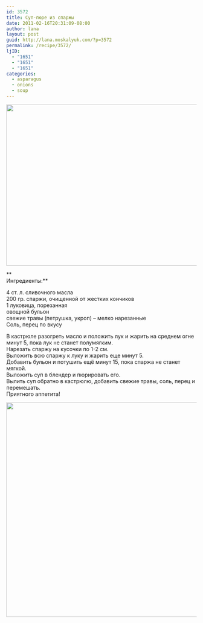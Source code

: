 ```yaml
---
id: 3572
title: Суп-пюре из спаржы
date: 2011-02-16T20:31:09-08:00
author: lana
layout: post
guid: http://lana.moskalyuk.com/?p=3572
permalink: /recipe/3572/
ljID:
  - "1651"
  - "1651"
  - "1651"
categories:
  - asparagus
  - onions
  - soup
---
```

<img loading="lazy" class="alignnone" title="asparagus" src="http://farm6.static.flickr.com/5178/5452702932_b304015c3a_z.jpg" alt="" width="640" height="427" />

**  
Ингредиенты:**

4 ст. л. сливочного масла  
200 гр. спаржи, очищенной от жестких кончиков  
1 луковица, порезанная  
овощной бульон  
свежие травы (петрушка, укроп) – мелко нарезанные  
Соль, перец по вкусу

В кастрюле разогреть масло и положить лук и жарить на среднем огне минут 5, пока лук не станет полумягким.  
Нарезать спаржу на кусочки по 1-2 см.  
Выложить всю спаржу к луку и жарить еще минут 5.  
Добавить бульон и потушить ещё минут 15, пока спаржа не станет мягкой.  
Выложить суп в блендер и пюрировать его.  
Вылить суп обратно в кастрюлю, добавить свежие травы, соль, перец и перемешать.  
Приятного аппетита!

<img loading="lazy" class="alignnone" title="asparagus" src="http://farm6.static.flickr.com/5095/5452094005_859a0516a6_z.jpg" alt="" width="640" height="568" />